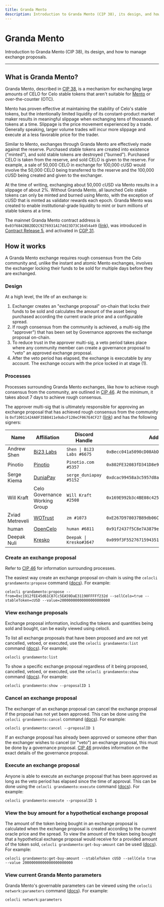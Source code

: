 ```yaml
---
title: Granda Mento
description: Introduction to Granda Mento (CIP 38), its design, and how to manage exchange proposals.
---
```


# Granda Mento

Introduction to Granda Mento (CIP 38), its design, and how to manage exchange proposals.

___

## What is Granda Mento?

Granda Mento, described in [CIP 38](https://github.com/celo-org/celo-proposals/blob/master/CIPs/cip-0038.md), is a mechanism for exchanging large amounts of CELO for Celo stable tokens that aren't suitable for [Mento](doto.md) or over-the-counter (OTC).

Mento has proven effective at maintaining the stability of Celo's stable tokens, but the intentionally limited liquidity of its constant-product market maker results in meaningful slippage when exchanging tens of thousands of tokens at a time. Slippage is the price movement experienced by a trade. Generally speaking, larger volume trades will incur more slippage and execute at a less favorable price for the trader.

Similar to Mento, exchanges through Granda Mento are effectively made against the reserve. Purchased stable tokens are created into existence ("minted"), and sold stable tokens are destroyed ("burned"). Purchased CELO is taken from the reserve, and sold CELO is given to the reserve. For example, a sale of 50,000 CELO in exchange for 100,000 cUSD would involve the 50,000 CELO being transferred to the reserve and the 100,000 cUSD being created and given to the exchanger.

At the time of writing, exchanging about 50,000 cUSD via Mento results in a slippage of about 2%. Without Granda Mento, all launched Celo stable tokens can only be minted and burned using Mento, with the exception of cUSD that is minted as validator rewards each epoch. Granda Mento was created to enable institutional-grade liquidity to mint or burn millions of stable tokens at a time.

The mainnet Granda Mento contract address is `0x03f6842B82DD2C9276931A17dd23D73C16454a49` ([link](https://explorer.celo.org/address/0x03f6842B82DD2C9276931A17dd23D73C16454a49)), was introduced in [Contract Release 5](https://github.com/celo-org/governance/blob/main/CGPs/cgp-0037.md), and activated in [CGP 31](https://github.com/celo-org/governance/blob/main/CGPs/cgp-0031.md).

## How it works

A Granda Mento exchange requires rough consensus from the Celo community and, unlike the instant and atomic Mento exchanges, involves the exchanger locking their funds to be sold for multiple days before they are exchanged.

### Design

At a high level, the life of an exchange is:

1. Exchanger creates an "exchange proposal" on-chain that locks their funds to be sold and calculates the amount of the asset being purchased according the current oracle price and a configurable spread.
2. If rough consensus from the community is achieved, a multi-sig (the "approver") that has been set by Governance approves the exchange proposal on-chain.
3. To reduce trust in the approver multi-sig, a veto period takes place where any community member can create a governance proposal to "veto" an approved exchange proposal.
4. After the veto period has elapsed, the exchange is executable by any account. The exchange occurs with the price locked in at stage (1).

### Processes

Processes surrounding Granda Mento exchanges, like how to achieve rough consensus from the community, are outlined in [CIP 46](https://github.com/celo-org/celo-proposals/blob/master/CIPs/cip-0046.md). At the minimum, it takes about 7 days to achieve rough consensus.

The approver multi-sig that is ultimately responsible for approving an exchange proposal that has achieved rough consensus from the community is `0xf10011424A0F35B8411e9abcF120eCF067E4CF27` ([link](https://explorer.celo.org/address/0xf10011424A0F35B8411e9abcF120eCF067E4CF27/transactions)) and has the following signers:

| **Name**        | **Affiliation**                       | **Discord Handle**        | **Address**                                  |
|-----------------|---------------------------------------|---------------------------|----------------------------------------------|
| Andrew Shen     | [Bi23 Labs](https://bi23.com/)        | `Shen \| Bi23 Labs #6675` | `0xBecc041a5090cD08AbD3940ab338d4CC94d2Ed3c` |
| Pinotio         | [Pinotio](https://pinotio.com/)       | `Pinotio.com #5357`       | `0x802FE32083fD341D8e9A35E3a351291d948a83E6` |
| Serge Kiema     | [DuniaPay](https://www.duniapay.net/) | `serge_duniapay #5152`    | `0xdcac99458a3c5957d8ae7b92e4bafc88a32b80e4` |
| Will Kraft      | Celo Governance Working Group         | `Will Kraft #2508`        | `0x169E992b3c4BE08c42582DAb1DCFb2549d9C23E1` |
| Zviad Metreveli | [WOTrust](https://wotrust.us/)        | `zm #1073`                | `0xE267D978037B89db06C6a5FcF82fAd8297E290ff` |
| human           | [OpenCelo](https://www.opencelo.org/) | `human #6811`             | `0x91f2437f5C8e7A3879e14a75a7C5b4CccC76023a` |
| Deepak Nuli     | [Kresko](https://www.kresko.fi/)      | `Deepak \| Kresko#3647`   | `0x099f3F5527671594351E30B48ca822cc90778a11` |

### Create an exchange proposal

Refer to [CIP 46](https://github.com/celo-org/celo-proposals/blob/master/CIPs/cip-0046.md) for information surrounding processes.

The easiest way create an exchange proposal on-chain is using the `celocli grandamento:propose` command ([docs](https://docs.celo.org/command-line-interface/commands/grandamento#celocli-grandamento-propose)). For example:

```
celocli grandamento:propose --from=0xc1912fEE45d61C87Cc5EA59DaE31190FFFFf232d --sellCelo=true --stableToken=cUSD --value=20000000000000000000000
```

### View exchange proposals

Exchange proposal information, including the tokens and quantities being sold and bought, can be easily viewed using celocli.

To list all exchange proposals that have been proposed and are not yet cancelled, vetoed, or executed, use the `celocli grandamento:list` command ([docs](https://docs.celo.org/command-line-interface/grandamento#celocli-grandamentolist)). For example:

```
celocli grandamento:list
```

To show a specific exchange proposal regardless of it being proposed, cancelled, vetoed, or executed, use the `celocli grandamento:show` command ([docs](https://docs.celo.org/command-line-interface/grandamento#celocli-grandamentoshow)). For example:

```
celocli grandamento:show --proposalID 1
```

### Cancel an exchange proposal

The exchanger of an exchange proposal can cancel the exchange proposal if the proposal has not yet been approved. This can be done using the `celocli grandamento:cancel` command ([docs](https://docs.celo.org/command-line-interface/grandamento#celocli-grandamentocancel)). For example:

```
celocli grandamento:cancel --proposalID 1
```

If an exchange proposal has already been approved or someone other than the exchanger wishes to cancel (or "veto") an exchange proposal, this must be done by a governance proposal. [CIP 46](https://github.com/celo-org/celo-proposals/blob/master/CIPs/cip-0046.md#vetoing-an-exchange-proposal) provides information on the exact details of the governance proposal.

### Execute an exchange proposal

Anyone is able to execute an exchange proposal that has been approved as long as the veto period has elapsed since the time of approval. This can be done using the `celocli grandamento:execute` command ([docs](https://docs.celo.org/command-line-interface/grandamento#celocli-grandamentoexecute)). For example:

```
celocli grandamento:execute --proposalID 1
```

### View the buy amount for a hypothetical exchange proposal

The amount of the token being bought in an exchange proposal is calculated when the exchange proposal is created according to the current oracle price and the spread. To view the amount of the token being bought that a hypothetical exchange proposal would receive for a provided amount of the token sold, `celocli grandamento:get-buy-amount` can be used ([docs](https://docs.celo.org/command-line-interface/grandamento#celocli-grandamentoget-buy-amount)). For example:

```
celocli grandamento:get-buy-amount --stableToken cUSD --sellCelo true --value 20000000000000000000000
```

### View current Granda Mento parameters

Granda Mento's governable parameters can be viewed using the `celocli network:parameters` command ([docs](https://docs.celo.org/command-line-interface/network#celocli-networkparameters)). For example:

```
celocli network:parameters
```